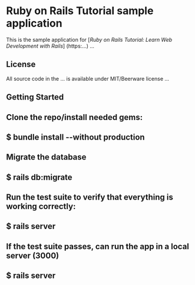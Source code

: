 # Ruby on Rails Tutorial sample application

This is the sample application for [*Ruby on Rails Tutorial: Learn Web Development with Rails*] (https:...)
...

## License

All source code in the ... is available under MIT/Beerware license
...

## Getting Started

Clone the repo/install needed gems:
----
$ bundle install --without production
----

Migrate the database
----
$ rails db:migrate
----

Run the test suite to verify that everything is working correctly:
----
$ rails server
----

If the test suite passes, can run the app in a local server (3000)
---- 
$ rails server
----